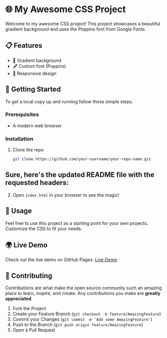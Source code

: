 # 🌐 My Awesome CSS Project

Welcome to my awesome CSS project! This project showcases a beautiful gradient background and uses the Poppins font from Google Fonts.

## 📋 Features

- 🎨 Gradient background
- 🖋️ Custom font (Poppins)
- 📏 Responsive design

## 🚀 Getting Started

To get a local copy up and running follow these simple steps.

### Prerequisites

- A modern web browser

### Installation

1. Clone the repo
   ```sh
   git clone https://github.com/your-username/your-repo-name.git

## Sure, here's the updated README file with the requested headers:



2. Open `index.html` in your browser to see the magic!

## 📄 Usage

Feel free to use this project as a starting point for your own projects. Customize the CSS to fit your needs.

## 🌍 Live Demo

Check out the live demo on GitHub Pages: [Live Demo](https://your-username.github.io/your-repo-name/)

## 🤝 Contributing

Contributions are what make the open source community such an amazing place to learn, inspire, and create. Any contributions you make are **greatly appreciated**.

1. Fork the Project
2. Create your Feature Branch (`git checkout -b feature/AmazingFeature`)
3. Commit your Changes (`git commit -m 'Add some AmazingFeature'`)
4. Push to the Branch (`git push origin feature/AmazingFeature`)
5. Open a Pull Request

